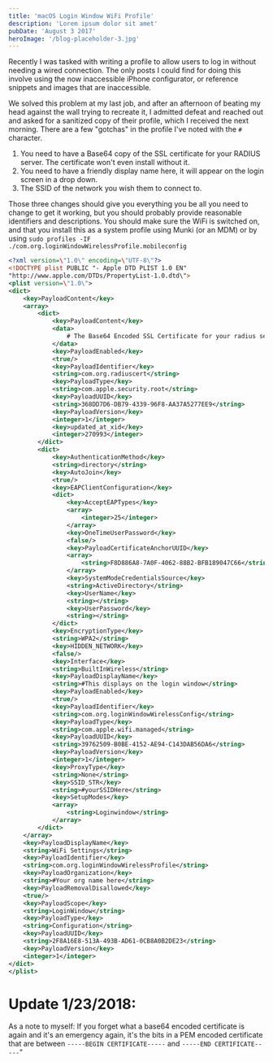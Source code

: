 ```yaml
---
title: 'macOS Login Window WiFi Profile'
description: 'Lorem ipsum dolor sit amet'
pubDate: 'August 3 2017'
heroImage: '/blog-placeholder-3.jpg'
---
```

Recently I was tasked with writing a profile to allow users to log in without needing a wired connection. The only posts I could find for doing this involve using the now inaccessible iPhone configurator, or reference snippets and images that are inaccessible.

We solved this problem at my last job, and after an afternoon of beating my head against the wall trying to recreate it, I admitted defeat and reached out and asked for a sanitized copy of their profile, which I received the next morning. There are a few "gotchas" in the profile I've noted with the `#` character. 
1. You need to have a Base64 copy of the SSL certificate for your RADIUS server. The certificate won't even install without it.
2. You need to have a friendly display name here, it will appear on the login screen in a drop down.
3. The SSID of the network you wish them to connect to.

Those three changes should give you everything you be all you need to change to get it working, but you should probably provide reasonable identifiers and descriptions. You should make sure the WiFi is switched on, and that you install this as a system profile using Munki (or an MDM) or by using `sudo profiles -IF ./com.org.loginWindowWirelessProfile.mobileconfig`
```xml
<?xml version=\"1.0\" encoding=\"UTF-8\"?>
<!DOCTYPE plist PUBLIC "- Apple DTD PLIST 1.0 EN" 
"http://www.apple.com/DTDs/PropertyList-1.0.dtd\">
<plist version=\"1.0\">
<dict>
    <key>PayloadContent</key>
    <array>
        <dict>
            <key>PayloadContent</key>
            <data>
                # The Base64 Encoded SSL Certificate for your radius server goes here. This is required.
            </data>
            <key>PayloadEnabled</key>
            <true/>
            <key>PayloadIdentifier</key>
            <string>com.org.radiuscert</string>
            <key>PayloadType</key>
            <string>com.apple.security.root</string>
            <key>PayloadUUID</key>
            <string>368DD7D6-DB79-4339-96F8-AA37A5277EE9</string>
            <key>PayloadVersion</key>
            <integer>1</integer>
            <key>updated_at_xid</key>
            <integer>270993</integer>
        </dict>
        <dict>
            <key>AuthenticationMethod</key>
            <string>directory</string>
            <key>AutoJoin</key>
            <true/>
            <key>EAPClientConfiguration</key>
            <dict>
                <key>AcceptEAPTypes</key>
                <array>
                    <integer>25</integer>
                </array>
                <key>OneTimeUserPassword</key>
                <false/>
                <key>PayloadCertificateAnchorUUID</key>
                <array>
                    <string>F8D886A8-7A0F-4062-88B2-BFB189047C66</string>
                </array>
                <key>SystemModeCredentialsSource</key>
                <string>ActiveDirectory</string>
                <key>UserName</key>
                <string></string>
                <key>UserPassword</key>
                <string></string>
            </dict>
            <key>EncryptionType</key>
            <string>WPA2</string>
            <key>HIDDEN_NETWORK</key>
            <false/>
            <key>Interface</key>
            <string>BuiltInWireless</string>
            <key>PayloadDisplayName</key>
            <string>#This displays on the login window</string>
            <key>PayloadEnabled</key>
            <true/>
            <key>PayloadIdentifier</key>
            <string>com.org.loginWindowWirelessConfig</string>
            <key>PayloadType</key>
            <string>com.apple.wifi.managed</string>
            <key>PayloadUUID</key>
            <string>39762509-B0BE-4152-AE94-C143DAB56DA6</string>
            <key>PayloadVersion</key>
            <integer>1</integer>
            <key>ProxyType</key>
            <string>None</string>
            <key>SSID_STR</key>
            <string>#yourSSIDHere</string>
            <key>SetupModes</key>
            <array>
                <string>Loginwindow</string>
            </array>
        </dict>
    </array>
    <key>PayloadDisplayName</key>
    <string>WiFi Settings</string>
    <key>PayloadIdentifier</key>
    <string>com.org.loginWindowWirelessProfile</string>
    <key>PayloadOrganization</key>
    <string>#Your org name here</string>
    <key>PayloadRemovalDisallowed</key>
    <true/>
    <key>PayloadScope</key>
    <string>LoginWindow</string>
    <key>PayloadType</key>
    <string>Configuration</string>
    <key>PayloadUUID</key>
    <string>2F8A16E8-513A-493B-AD61-0CB8A0B2DE23</string>
    <key>PayloadVersion</key>
    <integer>1</integer>
</dict>
</plist>


```

# Update 1/23/2018:
As a note to myself: If you forget what a base64 encoded certificate is again and it's an emergency again, it's the bits in a PEM encoded certificate that are between `-----BEGIN CERTIFICATE-----` and `-----END CERTIFICATE-----`"